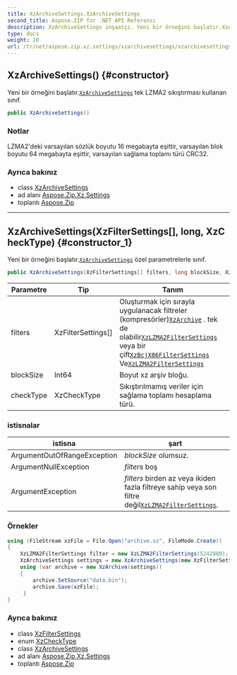 ```yaml
---
title: XzArchiveSettings.XzArchiveSettings
second_title: Aspose.ZIP for .NET API Referansı
description: XzArchiveSettings inşaatçı. Yeni bir örneğini başlatır.XzArchiveSettings tek LZMA2 sıkıştırması kullanan sınıf.
type: docs
weight: 10
url: /tr/net/aspose.zip.xz.settings/xzarchivesettings/xzarchivesettings/
---
```

## XzArchiveSettings() {#constructor}

Yeni bir örneğini başlatır.[`XzArchiveSettings`](../) tek LZMA2 sıkıştırması kullanan sınıf.

```csharp
public XzArchiveSettings()
```

### Notlar

LZMA2'deki varsayılan sözlük boyutu 16 megabayta eşittir, varsayılan blok boyutu 64 megabayta eşittir, varsayılan sağlama toplamı türü CRC32.

### Ayrıca bakınız

* class [XzArchiveSettings](../)
* ad alanı [Aspose.Zip.Xz.Settings](../../xzarchivesettings/)
* toplantı [Aspose.Zip](../../../)

---

## XzArchiveSettings(XzFilterSettings[], long, XzCheckType) {#constructor_1}

Yeni bir örneğini başlatır.[`XzArchiveSettings`](../) özel parametrelerle sınıf.

```csharp
public XzArchiveSettings(XzFilterSettings[] filters, long blockSize, XzCheckType checkType)
```

| Parametre | Tip | Tanım |
| --- | --- | --- |
| filters | XzFilterSettings[] | Oluşturmak için sırayla uygulanacak filtreler (kompresörler)[`XzArchive`](../../../aspose.zip.xz/xzarchive/) . tek de olabilir[`XzLZMA2FilterSettings`](../../xzlzma2filtersettings/) veya bir çift[`XzBcjX86FilterSettings`](../../xzbcjx86filtersettings/) Ve[`XzLZMA2FilterSettings`](../../xzlzma2filtersettings/) |
| blockSize | Int64 | Boyut xz arşiv bloğu. |
| checkType | XzCheckType | Sıkıştırılmamış veriler için sağlama toplamı hesaplama türü. |

### istisnalar

| istisna | şart |
| --- | --- |
| ArgumentOutOfRangeException | *blockSize* olumsuz. |
| ArgumentNullException | *filters* boş |
| ArgumentException | *filters* birden az veya ikiden fazla filtreye sahip veya son filtre değil[`XzLZMA2FilterSettings`](../../xzlzma2filtersettings/). |

### Örnekler

```csharp
using (FileStream xzFile = File.Open("archive.xz", FileMode.Create))
{
    XzLZMA2FilterSettings filter = new XzLZMA2FilterSettings(5242880);
    XzArchiveSettings settings = new XzArchiveSettings(new XzFilterSettings[] {filter}, 10485760, XzCheckType.Crc32);
    using (var archive = new XzArchive(settings))
    {
        archive.SetSource("data.bin");
        archive.Save(xzFile);
     }
}
```

### Ayrıca bakınız

* class [XzFilterSettings](../../xzfiltersettings/)
* enum [XzCheckType](../../xzchecktype/)
* class [XzArchiveSettings](../)
* ad alanı [Aspose.Zip.Xz.Settings](../../xzarchivesettings/)
* toplantı [Aspose.Zip](../../../)


